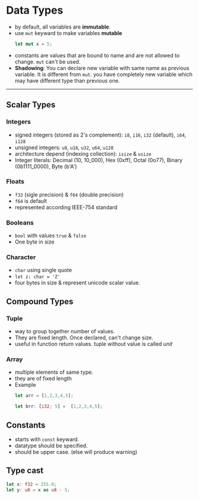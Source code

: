 # Data Types

- by default, all variables are **immutable**.
- use `mut` keyward to make variables **mutable**
  ```rust
  let mut x = 5;
  ```
- constants are values that are bound to name and are not allowed to change. `mut` can't be used.
- **Shadowing**: You can declare new variable with same name as previous variable. It is different from `mut`. you have completely new variable which may have different type than previous one.

---

## Scalar Types

### Integers

- signed integers (stored as 2's complement): `i8`, `i16`, `i32` (default), `i64`, `i128`
- unsigned integers: `u8`, `u16`, `u32`, `u64`, `u128`
- architecture depend (indexing collection): `isize` & `usize`
- Integer literals: Decimal (10, 10_000), Hex (0xff), Octal (0o77), Binary (0b1111_0000), Byte (b'A')

### Floats

- `f32` (sigle precision) & `f64` (double precision)
- `f64` is default
- represented according IEEE-754 standard

### Booleans

- `bool` with values `true` & `false`
- One byte in size

### Character

- `char` using single quote
- `let z: char = 'Z'`
- four bytes in size & represent unicode scalar value.

## Compound Types

### Tuple

- way to group together number of values.
- They are fixed length. Once declared, can't change size.
- useful in function return values. tuple without value is called *unit*

### Array

- multiple elements of same type.
- they are of fixed length
- Example
  ```rs
  let arr = [1,2,3,4,5];

  let brr: [i32; 5] =  [1,2,3,4,5];
  ```

## Constants

- starts with `const` keyward.
- datatype should be specified.
- should be upper case. (else will produce warning)

## Type cast

```rust
let x: f32 = 255.0;
let y: u8 = x as u8 - 5;
```

